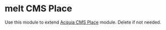 # melt CMS Place
Use this module to extend [Acquia CMS Place](https://www.drupal.org/project/acquia_cms_Place) module. Delete if not needed.